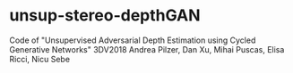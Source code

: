 # unsup-stereo-depthGAN
Code of "Unsupervised Adversarial Depth Estimation using Cycled Generative Networks" 3DV2018
Andrea Pilzer, Dan Xu, Mihai Puscas, Elisa Ricci, Nicu Sebe
